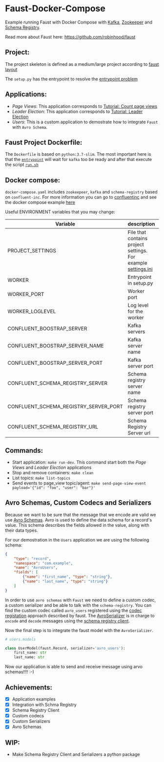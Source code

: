 Faust-Docker-Compose
====================

Example running Faust with Docker Compose with [Kafka](https://kafka.apache.org/), [Zookeeper](https://zookeeper.apache.org/) and [Schema Registry](https://docs.confluent.io/current/schema-registry/docs/index.html). 

Read more about Faust here: 
https://github.com/robinhood/faust

Project:
--------

The project skeleton is defined as a medium/large project according to [faust layout](https://faust.readthedocs.io/en/latest/userguide/application.html#projects-and-directory-layout)

The `setup.py` has the entrypoint to resolve the [entrypoint problem](https://faust.readthedocs.io/en/latest/userguide/application.html#problem-entrypoint)


Applications:
-------------

* *Page Views*: This application corresponds to [Tutorial: Count page views](https://faust.readthedocs.io/en/latest/playbooks/pageviews.html)
* *Leader Election*: This application corresponds to [Tutorial: Leader Election](https://faust.readthedocs.io/en/latest/playbooks/leaderelection.html)
* *Users*: This is a custom application to demostrate how to integrate `Faust` with `Avro Schema`.


Faust Project Dockerfile: 
-------------------------

The `Dockerfile` is based on  `python:3.7-slim`. The most important here is that the [`entrypoint`]() will wait for `kafka` too be ready and after that execute the script [`run.sh`]()


Docker compose:
---------------

`docker-compose.yaml` includes `zookeepeer`, `kafka` and `schema-registry` based on `confluent-inc`.
For more information you can go to [confluentinc](https://docs.confluent.io/current/installation/docker/docs/index.html) and see the docker compose example [here](https://github.com/confluentinc/cp-docker-images/blob/master/examples/cp-all-in-one/docker-compose.yml#L23-L48)

Useful ENVIRONMENT variables that you may change:

|Variable| description  | example |
|--------|--------------|---------|
| PROJECT_SETTINGS       | File that contains project settings. For example [settings.ini](https://github.com/marcosschroh/faust-example/blob/master/settings.ini)|   `PROJECT_SETTINGS=settings.ini`|
| WORKER | Entrypoint in setup.py | `example`|
| WORKER_PORT | Worker port | `6066` |
| WORKER_LOGLEVEL | Log level for the worker | `info`. |
| CONFLUENT_BOOSTRAP_SERVER | Kafka servers | `kafka://kafka:9092` |
| CONFLUENT_BOOSTRAP_SERVER_NAME | Kafka server name| `kafka` |
| CONFLUENT_BOOSTRAP_SERVER_PORT | Kafka server port | `9092` |
| CONFLUENT_SCHEMA_REGISTRY_SERVER | Schema registry server name | `schema-registry` |
| CONFLUENT_SCHEMA_REGISTRY_SERVER_PORT | Schema registry server port | `8081` |
| CONFLUENT_SCHEMA_REGISTRY_URL | Schema Registry Server url | `http://schema-registry:8081` |


Commands:
---------

* Start application: `make run-dev`. This command start both the *Page Views* and *Leader Election* applications
* Stop and remove containers: `make clean`
* List topics: `make list-topics`
* Send events to page_view topic/agent: `make send-page-view-event payload='{"id": "foo", "user": "bar"}'`


Avro Schemas, Custom Codecs and Serializers
-------------------------------------------

Because we want to be sure that the message that we encode are valid we use [Avro Schemas](https://docs.oracle.com/database/nosql-12.1.3.1/GettingStartedGuide/avroschemas.html).
Avro is used to define the data schema for a record's value. This schema describes the fields allowed in the value, along with their data types.

For our demostration in the `Users` application we are using the following schema:

```json
{
    "type": "record",
    "namespace": "com.example",
    "name": "AvroUsers",
    "fields": [
        {"name": "first_name", "type": "string"},
        {"name": "last_name", "type": "string"}
    ]
}
```

In order to use `avro schemas` with `Faust` we need to define a custom codec, a custom serializer and be able to talk with the `schema-registry`.
You can find the custom codec called `avro_users` registered using the [codec registation](https://faust.readthedocs.io/en/latest/userguide/models.html#codec-registry) approach described by faust.
The [AvroSerializer](https://github.com/marcosschroh/faust-docker-compose-example/blob/master/faust-project/example/helpers/avro/serializer/faust_avro_serializer.py#L8) is in charge to `encode` and `decode` messages using the [schema registry client](https://github.com/marcosschroh/faust-docker-compose-example/blob/master/faust-project/example/helpers/avro/schema_registry/client.py#L43).

Now the final step is to integrate the faust model with the `AvroSerializer`.

```python
# users.models

class UserModel(faust.Record, serializer='avro_users'):
    first_name: str
    last_name: str
```
 
 Now our application is able to send and receive message using arvo schemas!!!! :-)


Achievements:
----
* [x] Application examples
* [x] Integration with Schma Registry
* [x] Schema Registry Client
* [x] Custom codecs
* [x] Custom Serializers
* [x] Avro Schemas

WIP:
----
* Make Schema Registry Client and Serializers a python package